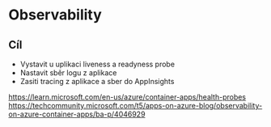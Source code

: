 # Observability

## Cíl
- Vystavit u uplikaci liveness a readyness probe
- Nastavit sběr logu z aplikace
- Zasiti tracing z aplikace a sber do AppInsights


https://learn.microsoft.com/en-us/azure/container-apps/health-probes
https://techcommunity.microsoft.com/t5/apps-on-azure-blog/observability-on-azure-container-apps/ba-p/4046929